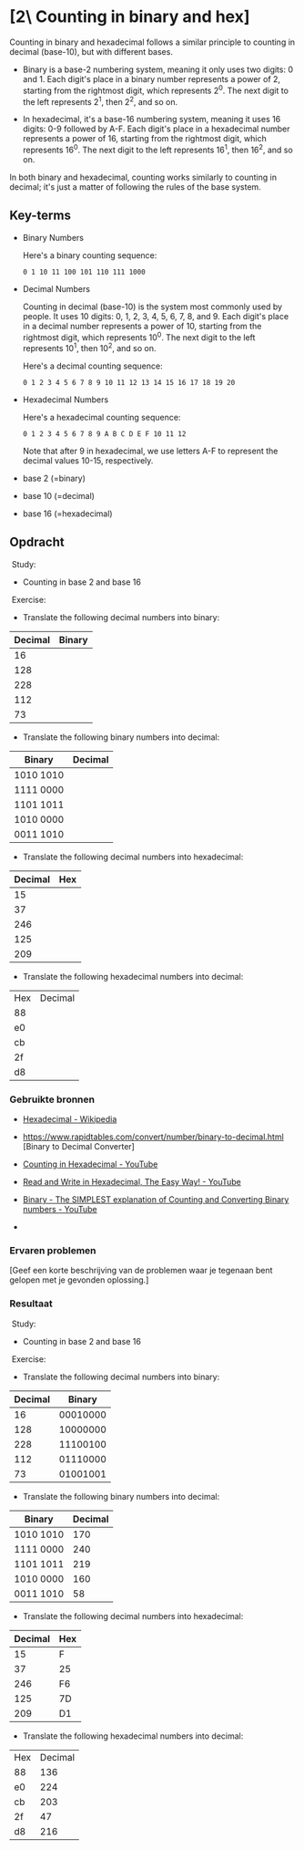 # [2\ Counting in binary and hex]

Counting in binary and hexadecimal follows a similar principle to counting in decimal (base-10), but with different bases.

- Binary is a base-2 numbering system, meaning it only uses two digits: 0 and 1. Each digit's place in a binary number represents a power of 2, starting from the rightmost digit, which represents 2<sup>0</sup>. The next digit to the left represents 2<sup>1</sup>, then 2<sup>2</sup>, and so on. 

- In hexadecimal, it's a base-16 numbering system, meaning it uses 16 digits: 0-9 followed by A-F. Each digit's place in a hexadecimal number represents a power of 16, starting from the rightmost digit, which represents 16<sup>0</sup>. The next digit to the left represents 16<sup>1</sup>, then 16<sup>2</sup>, and so on.

In both binary and hexadecimal, counting works similarly to counting in decimal; it's just a matter of following the rules of the base system.

## Key-terms

- Binary Numbers
  
  Here's a binary counting sequence:
  
  `0 1 10 11 100 101 110 111 1000`

- Decimal Numbers
  
  Counting in decimal (base-10) is the system most commonly used by people. It uses 10 digits: 0, 1, 2, 3, 4, 5, 6, 7, 8, and 9. Each digit's place in a decimal number represents a power of 10, starting from the rightmost digit, which represents 10<sup>0</sup>. The next digit to the left represents 10<sup>1</sup>, then 10<sup>2</sup>, and so on.
  
  Here's a decimal counting sequence:
  
  `0 1 2 3 4 5 6 7 8 9 10 11 12 13 14 15 16 17 18 19 20`

- Hexadecimal Numbers
  
  Here's a hexadecimal counting sequence:
  
  `0 1 2 3 4 5 6 7 8 9 A B C D E F 10 11 12`
  
  Note that after 9 in hexadecimal, we use letters A-F to represent the decimal values 10-15, respectively.

- base 2 (=binary)

- base 10 (=decimal)

- base 16 (=hexadecimal)

## Opdracht

 Study:

- Counting in base 2 and base 16

 Exercise:

- Translate the following decimal numbers into binary:

| **Decimal** | **Binary** |
| ----------- | ---------- |
| 16          |            |
| 128         |            |
| 228         |            |
| 112         |            |
| 73          |            |

- Translate the following binary numbers into decimal:

| **Binary** | **Decimal** |
| ---------- | ----------- |
| 1010 1010  |             |
| 1111 0000  |             |
| 1101 1011  |             |
| 1010 0000  |             |
| 0011 1010  |             |

- Translate the following decimal numbers into hexadecimal:

| Decimal | Hex |
| ------- | --- |
| 15      |     |
| 37      |     |
| 246     |     |
| 125     |     |
| 209     |     |

- Translate the following hexadecimal numbers into decimal:

|     |         |
| --- | ------- |
| Hex | Decimal |
| 88  |         |
| e0  |         |
| cb  |         |
| 2f  |         |
| d8  |         |

### Gebruikte bronnen

- [Hexadecimal - Wikipedia](https://en.wikipedia.org/wiki/Hexadecimal)

- https://www.rapidtables.com/convert/number/binary-to-decimal.html [Binary to Decimal Converter]

- [Counting in Hexadecimal - YouTube](https://www.youtube.com/watch?v=kYTQcZu3C0o)

- [Read and Write in Hexadecimal, The Easy Way! - YouTube](https://www.youtube.com/watch?v=bt4zavZCrLg)

- [Binary - The SIMPLEST explanation of Counting and Converting Binary numbers - YouTube](https://www.youtube.com/watch?v=RrJXLdv1i74)

- 

### Ervaren problemen

[Geef een korte beschrijving van de problemen waar je tegenaan bent gelopen met je gevonden oplossing.]

### Resultaat

 Study:

- Counting in base 2 and base 16

 Exercise:

- Translate the following decimal numbers into binary:

| **Decimal** | **Binary** |
| ----------- | ---------- |
| 16          | 00010000   |
| 128         | 10000000   |
| 228         | 11100100   |
| 112         | 01110000   |
| 73          | 01001001   |

- Translate the following binary numbers into decimal:

| **Binary** | **Decimal** |
| ---------- | ----------- |
| 1010 1010  | 170         |
| 1111 0000  | 240         |
| 1101 1011  | 219         |
| 1010 0000  | 160         |
| 0011 1010  | 58          |

- Translate the following decimal numbers into hexadecimal:

| Decimal | Hex |
| ------- | --- |
| 15      | F   |
| 37      | 25  |
| 246     | F6  |
| 125     | 7D  |
| 209     | D1  |

- Translate the following hexadecimal numbers into decimal:

|     |         |
| --- | ------- |
| Hex | Decimal |
| 88  | 136     |
| e0  | 224     |
| cb  | 203     |
| 2f  | 47      |
| d8  | 216     |

